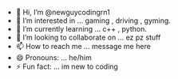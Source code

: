 - 👋 Hi, I’m @newguycodingrn1
- 👀 I’m interested in ... gaming , driving , gyming.
- 🌱 I’m currently learning ... c++ , python.
- 💞️ I’m looking to collaborate on ... ez pz stuff
- 📫 How to reach me ... message me here
- 😄 Pronouns: ... he/him
- ⚡ Fun fact: ... im new to coding

<!---
newguycodingrn1/newguycodingrn1 is a ✨ special ✨ repository because its `README.md` (this file) appears on your GitHub profile.
You can click the Preview link to take a look at your changes.
--->

